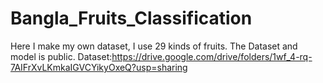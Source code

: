 # Bangla_Fruits_Classification

Here I make my own dataset, I use 29 kinds of fruits. 
The Dataset and model is public.
Dataset:https://drive.google.com/drive/folders/1wf_4-rq-7AIFrXvLKmkaIGVCYikyOxeQ?usp=sharing
